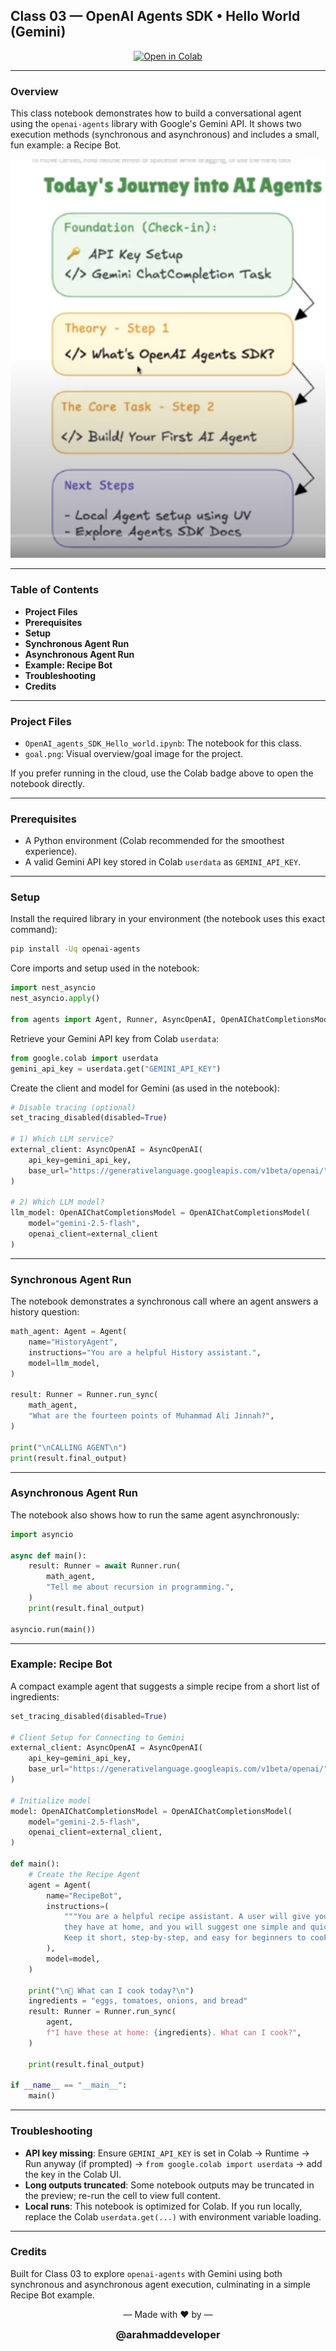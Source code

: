 ## Class 03 — OpenAI Agents SDK • Hello World (Gemini)

<div align="center">

[<img alt="Open in Colab" src="https://colab.research.google.com/assets/colab-badge.svg"/>](https://colab.research.google.com/github/ARAhmadDeveloper/AI-Agents/blob/master/Class_03/OpenAI_agents_SDK_Hello_world.ipynb)

</div>

---

### Overview

This class notebook demonstrates how to build a conversational agent using the `openai-agents` library with Google's Gemini API. It shows two execution methods (synchronous and asynchronous) and includes a small, fun example: a Recipe Bot.

<div align="center">

<img src="./goal.png" alt="Project goal preview" width="720" />

</div>

---

### Table of Contents

- **Project Files**
- **Prerequisites**
- **Setup**
- **Synchronous Agent Run**
- **Asynchronous Agent Run**
- **Example: Recipe Bot**
- **Troubleshooting**
- **Credits**

---

### Project Files

- `OpenAI_agents_SDK_Hello_world.ipynb`: The notebook for this class.
- `goal.png`: Visual overview/goal image for the project.

If you prefer running in the cloud, use the Colab badge above to open the notebook directly.

---

### Prerequisites

- A Python environment (Colab recommended for the smoothest experience).
- A valid Gemini API key stored in Colab `userdata` as `GEMINI_API_KEY`.

---

### Setup

Install the required library in your environment (the notebook uses this exact command):

```bash
pip install -Uq openai-agents
```

Core imports and setup used in the notebook:

```python
import nest_asyncio
nest_asyncio.apply()

from agents import Agent, Runner, AsyncOpenAI, OpenAIChatCompletionsModel, set_tracing_disabled
```

Retrieve your Gemini API key from Colab `userdata`:

```python
from google.colab import userdata
gemini_api_key = userdata.get("GEMINI_API_KEY")
```

Create the client and model for Gemini (as used in the notebook):

```python
# Disable tracing (optional)
set_tracing_disabled(disabled=True)

# 1) Which LLM service?
external_client: AsyncOpenAI = AsyncOpenAI(
    api_key=gemini_api_key,
    base_url="https://generativelanguage.googleapis.com/v1beta/openai/",
)

# 2) Which LLM model?
llm_model: OpenAIChatCompletionsModel = OpenAIChatCompletionsModel(
    model="gemini-2.5-flash",
    openai_client=external_client
)
```

---

### Synchronous Agent Run

The notebook demonstrates a synchronous call where an agent answers a history question:

```python
math_agent: Agent = Agent(
    name="HistoryAgent",
    instructions="You are a helpful History assistant.",
    model=llm_model,
)

result: Runner = Runner.run_sync(
    math_agent,
    "What are the fourteen points of Muhammad Ali Jinnah?",
)

print("\nCALLING AGENT\n")
print(result.final_output)
```

---

### Asynchronous Agent Run

The notebook also shows how to run the same agent asynchronously:

```python
import asyncio

async def main():
    result: Runner = await Runner.run(
        math_agent,
        "Tell me about recursion in programming.",
    )
    print(result.final_output)

asyncio.run(main())
```

---

### Example: Recipe Bot

A compact example agent that suggests a simple recipe from a short list of ingredients:

```python
set_tracing_disabled(disabled=True)

# Client Setup for Connecting to Gemini
external_client: AsyncOpenAI = AsyncOpenAI(
    api_key=gemini_api_key,
    base_url="https://generativelanguage.googleapis.com/v1beta/openai/",
)

# Initialize model
model: OpenAIChatCompletionsModel = OpenAIChatCompletionsModel(
    model="gemini-2.5-flash",
    openai_client=external_client,
)

def main():
    # Create the Recipe Agent
    agent = Agent(
        name="RecipeBot",
        instructions=(
            """You are a helpful recipe assistant. A user will give you a few ingredients
            they have at home, and you will suggest one simple and quick recipe using only those items.
            Keep it short, step-by-step, and easy for beginners to cook."""
        ),
        model=model,
    )

    print("\n🍳 What can I cook today?\n")
    ingredients = "eggs, tomatoes, onions, and bread"
    result: Runner = Runner.run_sync(
        agent,
        f"I have these at home: {ingredients}. What can I cook?",
    )

    print(result.final_output)

if __name__ == "__main__":
    main()
```

---

### Troubleshooting

- **API key missing**: Ensure `GEMINI_API_KEY` is set in Colab → Runtime → Run anyway (if prompted) → `from google.colab import userdata` → add the key in the Colab UI.
- **Long outputs truncated**: Some notebook outputs may be truncated in the preview; re-run the cell to view full content.
- **Local runs**: This notebook is optimized for Colab. If you run locally, replace the Colab `userdata.get(...)` with environment variable loading.

---

### Credits

Built for Class 03 to explore `openai-agents` with Gemini using both synchronous and asynchronous agent execution, culminating in a simple Recipe Bot example.

<div align="center">

— Made with ❤️ by —

<h3 style="margin: 6px 0;">@<span>arahmaddeveloper</span></h3>

</div>
